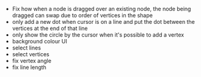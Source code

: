 * Fix how when a node is dragged over an existing node, the node being dragged can swap due to order of vertices in the shape
* only add a new dot when cursor is on a line and put the dot between the vertices at the end of that line
* only show the circle by the cursor when it's possible to add a vertex
* background colour UI
* select lines
* select vertices
* fix vertex angle
* fix line length
